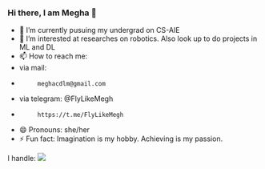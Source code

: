 ### Hi there, I am Megha 👋

- 🔭 I’m currently pusuing my undergrad on CS-AIE
- 🌱 I’m interested at researches on robotics. Also look up to do projects in ML and DL
- 📫 How to reach me: 
- via mail: 
-          meghacdlm@gmail.com 
- via telegram: @FlyLikeMegh
-          https://t.me/FlyLikeMegh
- 😄 Pronouns: she/her
- ⚡ Fun fact: Imagination is my hobby. Achieving is my passion.

I handle:
![](https://camo.githubusercontent.com/fbfcb9e3dc648adc93bef37c718db16c52f617ad055a26de6dc3c21865c3321d/68747470733a2f2f7777772e766563746f726c6f676f2e7a6f6e652f6c6f676f732f6769742d73636d2f6769742d73636d2d69636f6e2e737667)
